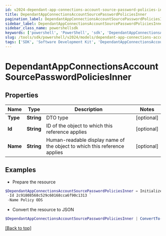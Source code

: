 ```yaml
---
id: v2024-dependant-app-connections-account-source-password-policies-inner
title: DependantAppConnectionsAccountSourcePasswordPoliciesInner
pagination_label: DependantAppConnectionsAccountSourcePasswordPoliciesInner
sidebar_label: DependantAppConnectionsAccountSourcePasswordPoliciesInner
sidebar_class_name: powershellsdk
keywords: ['powershell', 'PowerShell', 'sdk', 'DependantAppConnectionsAccountSourcePasswordPoliciesInner', 'V2024DependantAppConnectionsAccountSourcePasswordPoliciesInner'] 
slug: /tools/sdk/powershell/v2024/models/dependant-app-connections-account-source-password-policies-inner
tags: ['SDK', 'Software Development Kit', 'DependantAppConnectionsAccountSourcePasswordPoliciesInner', 'V2024DependantAppConnectionsAccountSourcePasswordPoliciesInner']
---
```



# DependantAppConnectionsAccountSourcePasswordPoliciesInner

## Properties

Name | Type | Description | Notes
------------ | ------------- | ------------- | -------------
**Type** | **String** | DTO type | [optional] 
**Id** | **String** | ID of the object to which this reference applies | [optional] 
**Name** | **String** | Human-readable display name of the object to which this reference applies | [optional] 

## Examples

- Prepare the resource
```powershell
$DependantAppConnectionsAccountSourcePasswordPoliciesInner = Initialize-V2024DependantAppConnectionsAccountSourcePasswordPoliciesInner  -Type PASSWORD_POLICY `
 -Id 2c91808568c529c60168cca6f90c1313 `
 -Name Policy ODS
```

- Convert the resource to JSON
```powershell
$DependantAppConnectionsAccountSourcePasswordPoliciesInner | ConvertTo-JSON
```


[[Back to top]](#) 

